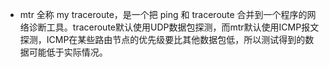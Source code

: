 - mtr 全称 my traceroute，是一个把 ping 和 traceroute 合并到一个程序的网络诊断工具。traceroute默认使用UDP数据包探测，而mtr默认使用ICMP报文探测，ICMP在某些路由节点的优先级要比其他数据包低，所以测试得到的数据可能低于实际情况。

